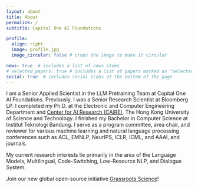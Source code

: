 ```yaml
---
layout: about
title: About
permalink: /
subtitle: Capital One AI Foundations

profile:
  align: right
  image: profile.jpg
  image_circular: false # crops the image to make it circular

news: true  # includes a list of news items
# selected_papers: true # includes a list of papers marked as "selected={true}"
social: true  # includes social icons at the bottom of the page
---
```


I am a Senior Applied Scientist in the LLM Pretraining Team at Capital One AI Foundations. Previously, I was a Senior Research Scientist at Bloomberg LP. I completed my Ph.D. at the Electronic and Computer Engineering Department and [Center for AI Research (CAiRE)](https://hltchkust.github.io/), The Hong Kong University of Science and Technology. I finished my Bachelor in Computer Science at Institut Teknologi Bandung. I serve as a program committee, area chair, and reviewer for various machine learning and natural language processing conferences such as ACL, EMNLP, NeurIPS, ICLR, ICML, and AAAI, and journals.

My current research interests lie primarily in the area of the Language Models, Multilingual, Code-Switching, Low-Resource NLP, and Dialogue System.

Join our new global open-source initiative [Grassroots Science](https://grassroots.science/)!